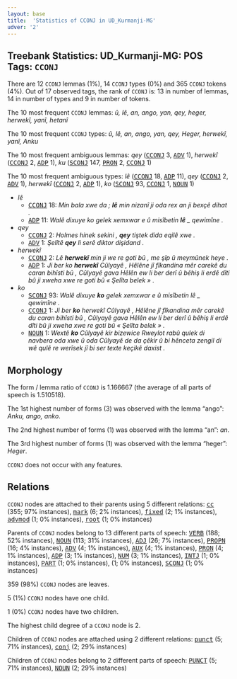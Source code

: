 ```yaml
---
layout: base
title:  'Statistics of CCONJ in UD_Kurmanji-MG'
udver: '2'
---
```


## Treebank Statistics: UD_Kurmanji-MG: POS Tags: `CCONJ`

There are 12 `CCONJ` lemmas (1%), 14 `CCONJ` types (0%) and 365 `CCONJ` tokens (4%).
Out of 17 observed tags, the rank of `CCONJ` is: 13 in number of lemmas, 14 in number of types and 9 in number of tokens.

The 10 most frequent `CCONJ` lemmas: <em>û, lê, an, ango, yan, qey, heger, herwekî, yanî, hetanî</em>

The 10 most frequent `CCONJ` types:  <em>û, lê, an, ango, yan, qey, Heger, herwekî, yanî, Anku</em>

The 10 most frequent ambiguous lemmas: <em>qey</em> (<tt><a href="kmr_mg-pos-CCONJ.html">CCONJ</a></tt> 3, <tt><a href="kmr_mg-pos-ADV.html">ADV</a></tt> 1), <em>herwekî</em> (<tt><a href="kmr_mg-pos-CCONJ.html">CCONJ</a></tt> 2, <tt><a href="kmr_mg-pos-ADP.html">ADP</a></tt> 1), <em>ku</em> (<tt><a href="kmr_mg-pos-SCONJ.html">SCONJ</a></tt> 147, <tt><a href="kmr_mg-pos-PRON.html">PRON</a></tt> 2, <tt><a href="kmr_mg-pos-CCONJ.html">CCONJ</a></tt> 1)

The 10 most frequent ambiguous types:  <em>lê</em> (<tt><a href="kmr_mg-pos-CCONJ.html">CCONJ</a></tt> 18, <tt><a href="kmr_mg-pos-ADP.html">ADP</a></tt> 11), <em>qey</em> (<tt><a href="kmr_mg-pos-CCONJ.html">CCONJ</a></tt> 2, <tt><a href="kmr_mg-pos-ADV.html">ADV</a></tt> 1), <em>herwekî</em> (<tt><a href="kmr_mg-pos-CCONJ.html">CCONJ</a></tt> 2, <tt><a href="kmr_mg-pos-ADP.html">ADP</a></tt> 1), <em>ko</em> (<tt><a href="kmr_mg-pos-SCONJ.html">SCONJ</a></tt> 93, <tt><a href="kmr_mg-pos-CCONJ.html">CCONJ</a></tt> 1, <tt><a href="kmr_mg-pos-NOUN.html">NOUN</a></tt> 1)


* <em>lê</em>
  * <tt><a href="kmr_mg-pos-CCONJ.html">CCONJ</a></tt> 18: <em>Min bala xwe da ; <b>lê</b> min nizanî ji oda rex an ji bexçê dihat .</em>
  * <tt><a href="kmr_mg-pos-ADP.html">ADP</a></tt> 11: <em>Walê dixuye ko gelek xemxwar e û misîbetin <b>lê</b> _ qewimîne .</em>
* <em>qey</em>
  * <tt><a href="kmr_mg-pos-CCONJ.html">CCONJ</a></tt> 2: <em>Holmes hinek sekini , <b>qey</b> tiştek dida eqilê xwe .</em>
  * <tt><a href="kmr_mg-pos-ADV.html">ADV</a></tt> 1: <em>Şelîtê <b>qey</b> li serê diktor dişidand .</em>
* <em>herwekî</em>
  * <tt><a href="kmr_mg-pos-CCONJ.html">CCONJ</a></tt> 2: <em>Lê <b>herwekî</b> min ji we re goti bû , me şîp û meymûnek heye .</em>
  * <tt><a href="kmr_mg-pos-ADP.html">ADP</a></tt> 1: <em>Ji ber ko <b>herwekî</b> Cûlyayê , Hêlêne jî fîkandina mêr carekê du caran bihîsti bû , Cûlyayê gava Hêlên ew li ber derî û bêhiş li erdê dîti bû ji xweha xwe re goti bû « Şelîta belek » .</em>
* <em>ko</em>
  * <tt><a href="kmr_mg-pos-SCONJ.html">SCONJ</a></tt> 93: <em>Walê dixuye <b>ko</b> gelek xemxwar e û misîbetin lê _ qewimîne .</em>
  * <tt><a href="kmr_mg-pos-CCONJ.html">CCONJ</a></tt> 1: <em>Ji ber <b>ko</b> herwekî Cûlyayê , Hêlêne jî fîkandina mêr carekê du caran bihîsti bû , Cûlyayê gava Hêlên ew li ber derî û bêhiş li erdê dîti bû ji xweha xwe re goti bû « Şelîta belek » .</em>
  * <tt><a href="kmr_mg-pos-NOUN.html">NOUN</a></tt> 1: <em>Wextê <b>ko</b> Cûlyayê kir bizewice Rweylot rabû qulek di navbera oda xwe û oda Cûlyayê de da çêkir û bi hênceta zengil di wê qulê re werîsek jî bi ser texte keçikê daxist .</em>

## Morphology

The form / lemma ratio of `CCONJ` is 1.166667 (the average of all parts of speech is 1.510518).

The 1st highest number of forms (3) was observed with the lemma “ango”: <em>Anku, ango, anko</em>.

The 2nd highest number of forms (1) was observed with the lemma “an”: <em>an</em>.

The 3rd highest number of forms (1) was observed with the lemma “heger”: <em>Heger</em>.

`CCONJ` does not occur with any features.


## Relations

`CCONJ` nodes are attached to their parents using 5 different relations: <tt><a href="kmr_mg-dep-cc.html">cc</a></tt> (355; 97% instances), <tt><a href="kmr_mg-dep-mark.html">mark</a></tt> (6; 2% instances), <tt><a href="kmr_mg-dep-fixed.html">fixed</a></tt> (2; 1% instances), <tt><a href="kmr_mg-dep-advmod.html">advmod</a></tt> (1; 0% instances), <tt><a href="kmr_mg-dep-root.html">root</a></tt> (1; 0% instances)

Parents of `CCONJ` nodes belong to 13 different parts of speech: <tt><a href="kmr_mg-pos-VERB.html">VERB</a></tt> (188; 52% instances), <tt><a href="kmr_mg-pos-NOUN.html">NOUN</a></tt> (113; 31% instances), <tt><a href="kmr_mg-pos-ADJ.html">ADJ</a></tt> (26; 7% instances), <tt><a href="kmr_mg-pos-PROPN.html">PROPN</a></tt> (16; 4% instances), <tt><a href="kmr_mg-pos-ADV.html">ADV</a></tt> (4; 1% instances), <tt><a href="kmr_mg-pos-AUX.html">AUX</a></tt> (4; 1% instances), <tt><a href="kmr_mg-pos-PRON.html">PRON</a></tt> (4; 1% instances), <tt><a href="kmr_mg-pos-ADP.html">ADP</a></tt> (3; 1% instances), <tt><a href="kmr_mg-pos-NUM.html">NUM</a></tt> (3; 1% instances), <tt><a href="kmr_mg-pos-INTJ.html">INTJ</a></tt> (1; 0% instances), <tt><a href="kmr_mg-pos-PART.html">PART</a></tt> (1; 0% instances),  (1; 0% instances), <tt><a href="kmr_mg-pos-SCONJ.html">SCONJ</a></tt> (1; 0% instances)

359 (98%) `CCONJ` nodes are leaves.

5 (1%) `CCONJ` nodes have one child.

1 (0%) `CCONJ` nodes have two children.

The highest child degree of a `CCONJ` node is 2.

Children of `CCONJ` nodes are attached using 2 different relations: <tt><a href="kmr_mg-dep-punct.html">punct</a></tt> (5; 71% instances), <tt><a href="kmr_mg-dep-conj.html">conj</a></tt> (2; 29% instances)

Children of `CCONJ` nodes belong to 2 different parts of speech: <tt><a href="kmr_mg-pos-PUNCT.html">PUNCT</a></tt> (5; 71% instances), <tt><a href="kmr_mg-pos-NOUN.html">NOUN</a></tt> (2; 29% instances)

